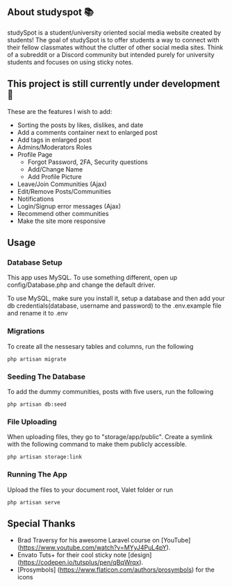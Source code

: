 ## About studyspot 📚

studySpot is a student/university oriented social media website created by students! The goal of studySpot is to offer students a way to connect with their fellow classmates without the clutter of other social media sites. Think of a subreddit or a Discord community but intended purely for university students and focuses on using sticky notes.

## This project is still currently under development 🚧

These are the features I wish to add:

- Sorting the posts by likes, dislikes, and date
- Add a comments container next to enlarged post
- Add tags in enlarged post
- Admins/Moderators Roles
- Profile Page
	- Forgot Password, 2FA, Security questions
	- Add/Change Name
	- Add Profile Picture
- Leave/Join Communities (Ajax) 
- Edit/Remove Posts/Communities
- Notifications
- Login/Signup error messages (Ajax)
- Recommend other communities
- Make the site more responsive

## Usage

### Database Setup
This app uses MySQL. To use something different, open up config/Database.php and change the default driver.

To use MySQL, make sure you install it, setup a database and then add your db credentials(database, username and password) to the .env.example file and rename it to .env

### Migrations
To create all the nessesary tables and columns, run the following
```
php artisan migrate
```

### Seeding The Database
To add the dummy communities, posts with five users, run the following
```
php artisan db:seed
```

### File Uploading
When uploading files, they go to "storage/app/public". Create a symlink with the following command to make them publicly accessible.
```
php artisan storage:link
```

### Running The App
Upload the files to your document root, Valet folder or run 
```
php artisan serve
```

## Special Thanks
- Brad Traversy for his awesome Laravel course on [YouTube] (https://www.youtube.com/watch?v=MYyJ4PuL4pY).
- Envato Tuts+ for their cool sticky note [design] (https://codepen.io/tutsplus/pen/qBqWrqx).
- [Prosymbols] (https://www.flaticon.com/authors/prosymbols) for the icons
